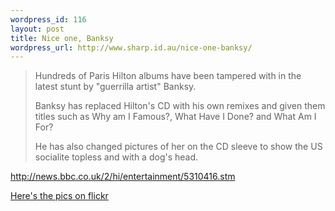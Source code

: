 ```yaml
--- 
wordpress_id: 116
layout: post
title: Nice one, Banksy
wordpress_url: http://www.sharp.id.au/nice-one-banksy/
---
```

<blockquote>Hundreds of Paris Hilton albums have been tampered with in the latest stunt by "guerrilla artist" Banksy.

Banksy has replaced Hilton's CD with his own remixes and given them titles such as Why am I Famous?, What Have I Done? and What Am I For?

He has also changed pictures of her on the CD sleeve to show the US socialite topless and with a dog's head. </blockquote>


<a href="http://news.bbc.co.uk/2/hi/entertainment/5310416.stm">http://news.bbc.co.uk/2/hi/entertainment/5310416.stm</a>

<a href="http://www.flickr.com/photos/sharl/sets/72157594266743665/">Here's the pics on flickr</a>
